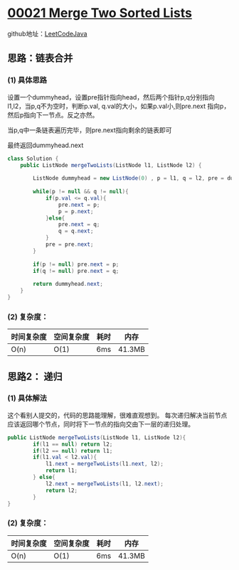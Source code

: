 # [00021 Merge Two Sorted Lists](https://leetcode.com/problems/merge-two-sorted-lists/)

github地址：[LeetCodeJava](https://github.com/binggouxsm/LeetCodeJava)

## 思路：链表合并

### (1) 具体思路

设置一个dummyhead，设置pre指针指向head，然后两个指针p,q分别指向l1,l2，当p,q不为空时，判断p.val, q.val的大小，如果p.val小,则pre.next 指向p，然后p指向下一节点。反之亦然。

当p,q中一条链表遍历完毕，则pre.next指向剩余的链表即可

最终返回dummyhead.next

```java
class Solution {
    public ListNode mergeTwoLists(ListNode l1, ListNode l2) {
        
        ListNode dummyhead = new ListNode(0) , p = l1, q = l2, pre = dummyhead;
        
        while(p != null && q != null){
            if(p.val <= q.val){
                pre.next = p;
                p = p.next;
            }else{
                pre.next = q;
                q = q.next;
            }
            pre = pre.next;
        }
        
        if(p != null) pre.next = p;
        if(q != null) pre.next = q;
        
        return dummyhead.next;
    }
}
```

### (2) 复杂度：

时间复杂度| 空间复杂度 | 耗时 | 内存
--- | --- | --- | ---
O(n) | O(1) | 6ms | 41.3MB


## 思路2： 递归

### (1) 具体解法

这个看别人提交的，代码的思路能理解，很难直观想到。
每次递归解决当前节点应该返回哪个节点，同时将下一节点的指向交由下一层的递归处理。

```java
public ListNode mergeTwoLists(ListNode l1, ListNode l2){
		if(l1 == null) return l2;
		if(l2 == null) return l1;
		if(l1.val < l2.val){
			l1.next = mergeTwoLists(l1.next, l2);
			return l1;
		} else{
			l2.next = mergeTwoLists(l1, l2.next);
			return l2;
		}
}
```

### (2) 复杂度：

时间复杂度| 空间复杂度 | 耗时 | 内存
--- | --- | --- | ---
O(n) | O(1) | 6ms | 41.3MB
